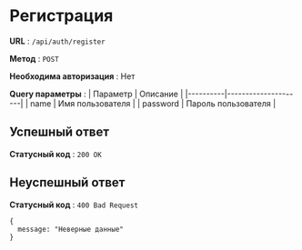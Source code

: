 # Регистрация
**URL** : `/api/auth/register`  
  
**Метод** : `POST`  
  
**Необходима авторизация** : Нет  

**Query параметры** : 
| Параметр | Описание            |
|----------|---------------------|
| name     | Имя пользователя    |
| password | Пароль пользователя |

## Успешный ответ
**Статусный код** : `200 OK`

## Неуспешный ответ
**Статусный код** : `400 Bad Request`
````
{
  message: "Неверные данные"
}
````  

